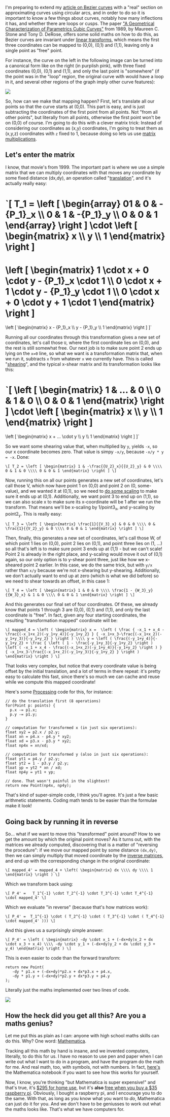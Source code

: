 I'm preparing to extend my [article on Bezier curves](http://pomax.github.io/bezierinfo) with a "real" section on approximating curves using circular arcs, and in order to do so it is important to know a few things about curves, notably how many inflections it has, and whether there are loops or cusps. The paper ["A Geometrical Characterization of Parametrics Cubic Curves"](http://graphics.pixar.com/people/derose/publications/CubicClassification/paper.pdf) from 1989, by Maureen C. Stone and Tony D. DeRose, offers some solid maths on how to do this, as Bezier curves are invariant under [linear transforms](https://en.wikipedia.org/wiki/Linear_map), which means the first three coordinates can be mapped to (0,0), (0,1) and (1,1), leaving only a single point as "free" point.

For instance, the curve on the left in the following image can be turned into a canonical form like on the right (in purplish pink), with three fixed coordinates (0,0), (0,1) and (1,1), and only the last point is "somewhere" (if the point was in the "loop" region, the original curve with would have a loop in it, and several other regions of the graph imply other curve features):

<img src="/gh-weblog-2/images/canonical-curve.png" class="border">

So, how can we make that mapping happen? First, let's translate all our points so that the curve starts at (0,0). This part is easy, and is just subtracting the coordinates of the first point from all points. Not "from all other points", but literally from all points, otherwise the first point won't be on (0,0) of course. I'm going to do this with a clever matrix trick: Instead of considering our coordinates as (x,y) coordinates, I'm going to treat them as (x,y,z) coordinates with `z` fixed to 1, because doing so lets us use [matrix multiplications](https://en.wikipedia.org/wiki/Matrix_multiplication).

## Let's enter the matrix

I know, that movie's from 1999. The important part is where we use a simple matrix that we can multiply coordinates with that moves any coordinate by some fixed distance (dx,dy), an operation called "[translation](https://en.wikipedia.org/wiki/Translation_%28geometry%29)", and it's actually really easy:

`\[ T_1 =
\left [ \begin{array}
     01 & 0 & -{P_1}_x \\\\
    0 & 1 & -{P_1}_y \\\\
    0 & 0 & 1
  \end{array} \right ]
\cdot
\left [
  \begin{matrix}
    x \\\\
    y \\\\
    1
  \end{matrix}
\right ]
=
\left [
  \begin{matrix}
    1 \cdot x + 0 \cdot y - {P_1}_x \cdot 1 \\\\
    0 \cdot x + 1 \cdot y - {P_1}_y \cdot 1 \\\\
    0 \cdot x + 0 \cdot y + 1 \cdot 1
  \end{matrix}
\right ]
=
\left [
  \begin{matrix}
    x - {P_1}_x \\\\
    y - {P_1}_y \\\\
    1
  \end{matrix}
\right ]
\]`

Running all our coordinates through this transformation gives a new set of coordinates, let's call those `U`, where the first coordinate lies on (0,0), and the rest is still somewhat free. Our next job is to make sure point 2 ends up lying on the `x=0` line, so what we want is a transformation matrix that, when we run it, subtracts `x` from whatever `x` we currently have. This is called "[shearing](https://en.wikipedia.org/wiki/Shear_matrix)", and the typical x-shear matrix and its transformation looks like this:

`\[
\left [
  \begin{matrix}
    1 & ... & 0 \\\\
    0 & 1 & 0 \\\\
    0 & 0 & 1
  \end{matrix}
\right ]
\cdot
\left [
  \begin{matrix}
    x \\\\
    y \\\\
    1
  \end{matrix}
\right ]
=
\left [
  \begin{matrix}
    x + ... \cdot y \\\\
    y \\\\
    1
  \end{matrix}
\right ]
\]`

So we want some shearing value that, when multiplied by `y`, yields `-x`, so our x coordinate becomes zero. That value is simpy `-x/y`, because `-x/y * y = -x`. Done:

`\[ T_2 =
\left [
  \begin{matrix}
    1 & -\frac{{U_2}_x}{{U_2}_y} & 0 \\\\
    0 & 1 & 0 \\\\
    0 & 0 & 1
  \end{matrix}
\right ]
\]`

Now, running this on all our points generates a new set of coordinates, let's call those V, which now have point 1 on (0,0) and point 2 on (0, some-value), and we wanted it at (0,1), so we need to [do some scaling](https://en.wikipedia.org/wiki/Scaling_%28geometry%29) to make sure it ends up at (0,1). Additionally, we want point 3 to end up on (1,1), so we can also scale x to make sure its x-coordinate will be 1 after we run the transform. That means we'll be x-scaling by 1/point3<sub>x</sub>, and y-scaling by point2<sub>y</sub>. This is really easy:

`\[ T_3 =
\left [
  \begin{matrix}
    \frac{1}{{V_3}_x} & 0 & 0 \\\\
    0 & \frac{1}{{V_2}_y} & 0 \\\\
    0 & 0 & 1
  \end{matrix}
\right ]
\]`

Then, finally, this generates a new set of coordinates, let's call those W, of which point 1 lies on (0,0), point 2 lies on (0,1), and point three lies on (1, ...) so all that's left is to make sure point 3 ends up at (1,1) - but we can't scale! Point 2 is already in the right place, and y-scaling would move it out of (0,1) again, so our only option is to y-shear point three, just like how we x-sheared point 2 earlier. In this case, we do the same trick, but with `y/x` rather than `x/y` because we're not x-shearing but y-shearing. Additionally, we don't actually want to end up at zero (which is what we did before) so we need to shear towards an offset, in this case 1:

`\[ T_4 =
\left [
  \begin{matrix}
    1 & 0 & 0 \\\\
    \frac{1 - {W_3}_y}{{W_3}_x} & 1 & 0 \\\\
    0 & 0 & 1
  \end{matrix}
\right ]
\]`

And this generates our final set of four coordinates. Of these, we already know that points 1 through 3 are (0,0), (0,1) and (1,1), and only the last coordinate is "free". In fact, given any four starting coordinates, the resulting "transformation mapped" coordinate will be:

`\[
mapped_4 = \left (
  \begin{matrix}
   x =  \left (
    \frac
    {
      -x_1 + x_4 - \frac{(-x_1+x_2)(-y_1+y_4)}{-y_1+y_2}
    }
    {
      -x_1+x_3-\frac{(-x_1+x_2)(-y_1+y_3)}{-y_1+y_2}
    }
    \right )
\\\\
   y = \left (
    \frac{(-y_1+y_4)}{-y_1+y_2}
    +
    \frac
    {
      \left ( 1 - \frac{-y_1+y_3}{-y_1+y_2} \right )
      \left ( -x_1 + x_4 - \frac{(-x_1+x_2)(-y_1+y_4)}{-y_1+y_2} \right )
    }
    {
      -x_1+x_3-\frac{(-x_1+x_2)(-y_1+y_3)}{-y_1+y_2}
    }
    \right )
  \end{matrix}
\right )
\]`

That looks very complex, but notice that every coordinate value is being offset by the initial translation, and a lot of terms in there repeat: it's pretty easy to calculate this fast, since there's so much we can cache and reuse while we compute this mapped coordinate!

Here's some [Processing](http://processing.org) code for this, for instance:

```
// do the translation first (8 operations)
for(Point p: points) {
  p.x -= p1.x;
  p.y -= p1.y;
}

// computation for transformed x (in just six operations):
float xy2 = p2.x / p2.y;
float xn = p4.x - p4.y * xy2;
float xd = p3.x - p3.y * xy2;
float np4x = xn/xd;

// computation for transformed y (also in just six operations):
float yt1 = p4.y / p2.y;
float yt2 = 1 - p3.y / p2.y;
float yp = yt2 * xn / xd;
float np4y = yt1 + yp;

// done. That wasn't painful in the slightest!
return new Point(np4x, np4y);
```

That's kind of super-simple code, I think you'll agree. It's just a few basic arithmetic statements. Coding math tends to be easier than the formulae make it look!

## Going back by running it in reverse

So... what if we want to move this "transformed" point around? How to we get the amount by which the original point moves? As it turns out, with the matrices we already computed, discovering that is a matter of "reversing the procedure": if we move our mapped point by some distance `(dx,dy)`, then we can simply multiply that moved coordinate by the [inverse matrices](https://en.wikipedia.org/wiki/Invertible_matrix), and end up with the corresponding change in the original coordinate:

`\[
mapped_4' = mapped_4 + \left(
    \begin{matrix}
      dx \\\\
      dy \\\\
      1
    \end{matrix}
  \right )
\]`

Which we transform back using:

`\[
P_4' =   T_1^{-1} \cdot T_2^{-1} \cdot T_3^{-1} \cdot T_4^{-1} \cdot mapped_4'
\]`

Which we evaluate "in reverse" (because that's how matrices work):

`\[
P_4' =  T_1^{-1} \cdot ( T_2^{-1} \cdot ( T_3^{-1} \cdot ( T_4^{-1} \cdot mapped_4' )))
\]`

And this gives us a surprisingly simple answer:

`\[
P_4' =
\left (
  \begin{matrix}
    -dy \cdot x_1 + (-dx+dy)x_2 + dx \cdot x_3 + x_4)
    \\\\
    -dy \cdot y_1 + (-dx+dy)y_2 + dx \cdot y_3 + y_4)
  \end{matrix}
\right )
\]`

This is even easier to code than the forward transform:

```
return new Point(
   -dy * p1.x + (-dx+dy)*p2.x + dx*p3.x + p4.x,
   -dy * p1.y + (-dx+dy)*p2.y + dx*p3.y + p4.y
);
```
Literally just the maths implemented over two lines of code.

<img src="/gh-weblog-2/images/canonical-curve-dxdy.png" class="border">

## How the heck did you get all this? Are you a maths genius?

Let me put this as plain as I can: anyone with high school maths skills can do this. Why? One word: [Mathematica](www.wolfram.com/mathematica).

Tracking all this math by hand is insane, and we invented computers, literally, to do this for us. I have no reason to use pen and paper when I can write out what I want to do in a program, and have the program do the math for me. And real math, too, with symbols, not with numbers. In fact, [here's](gh-weblog/downloads/canonical-curve.nb) the Mathematica notebook if you want to see how this works for yourself.

Now, I know, you're thinking "but Mathematica is super expensive!" and that's true, it's [$295 for home use](http://www.wolfram.com/mathematica-home-edition), but it's **also** [free when you buy a $35 raspberry pi](http://www.wolfram.com/raspberry-pi). Obviously, I bought a raspberry pi, and I encourage you to do the same. With that, as long as you know what you want to *do*, Mathematica can just do it for you. And we don't have to be geniusses to work out what the maths looks like. That's what we have computers for.
